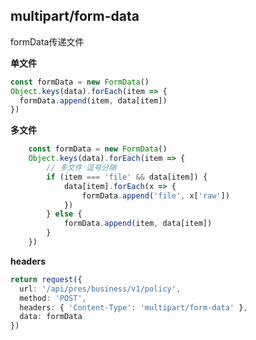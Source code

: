 ## **multipart/form-data**

formData传递文件

**单文件**

```ts
const formData = new FormData()
Object.keys(data).forEach(item => {
  formData.append(item, data[item])
})
```

**多文件**

```ts
    const formData = new FormData()
    Object.keys(data).forEach(item => {
        // 多文件 逗号分隔
        if (item === 'file' && data[item]) {
            data[item].forEach(x => {
                formData.append('file', x['raw'])
            })
        } else {
            formData.append(item, data[item])
        }
    })
```

**headers**

```ts
return request({
  url: '/api/pres/business/v1/policy',
  method: 'POST',
  headers: { 'Content-Type': 'multipart/form-data' },
  data: formData
})
```

